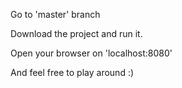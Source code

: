 Go to 'master' branch

Download the project and run it.

Open your browser on 'localhost:8080'

And feel free to play around :)
